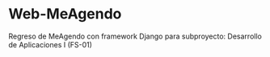 # Web-MeAgendo
Regreso de MeAgendo con framework Django para subproyecto: Desarrollo de Aplicaciones I (FS-01)
